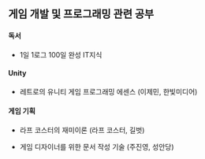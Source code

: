 ## 게임 개발 및 프로그래밍 관련 공부

#### 독서

- 1일 1로그 100일 완성 IT지식

#### Unity

- 레트로의 유니티 게임 프로그래밍 에센스 (이제민, 한빛미디어)

#### 게임 기획

- 라프 코스터의 재미이론 (라프 코스터, 길벗)

- 게임 디자이너를 위한 문서 작성 기술 (주진영, 성안당)
